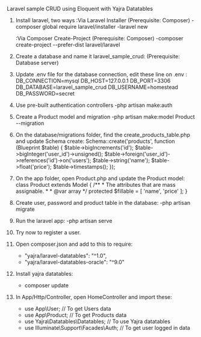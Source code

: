Laravel sample CRUD using Eloquent with Yajra Datatables

1. Install laravel, two ways
    :Via Laravel Installer (Prerequisite: Composer)
        -composer global require laravel/installer
        -laravel new <app name>

    :Via Composer Create-Project (Prerequisite: Composer)
        -composer create-project --prefer-dist laravel/laravel <app name>

3. Create a database and name it laravel_sample_crud: (Prerequisite: Database server)

3. Update .env file for the database connection, edit these line on .env :
    DB_CONNECTION=mysql
    DB_HOST=127.0.0.1
    DB_PORT=3306
    DB_DATABASE=laravel_sample_crud
    DB_USERNAME=homestead
    DB_PASSWORD=secret

4. Use pre-built authentication controllers
    -php artisan make:auth

5. Create a Product model and migration
    -php artisan make:model Product --migration

6. On the database/migrations folder, find the create_products_table.php and update Schema create:
    Schema::create('products', function (Blueprint $table) {
        $table->bigIncrements('id');
        $table->bigInteger('user_id')->unsigned();
        $table->foreign('user_id')->references('id')->on('users');
        $table->string('name');
        $table->float('price');
        $table->timestamps();
    });

7. On the app folder, open Product.php and update the Product model:
    class Product extends Model
    {
        /**
        * The attributes that are mass assignable.
        *
        * @var array
        */
        protected $fillable = [
            'name', 'price'
        ];
    }

8. Create user, password and product table in the database:
    -php artisan migrate

9. Run the laravel app:
    -php artisan serve

10. Try now to register a user.

11. Open composer.json and add to this to require:
    - "yajra/laravel-datatables": "^1.0",
    - "yajra/laravel-datatables-oracle": "^9.0"

12. Install yajra datatables:
    - composer update

13. In App/Http/Controller, open HomeController and import these:
    - use App\User;                           // To get Users data
    - use App\Product;                        // To get Products data
    - use Yajra\Datatables\Datatables;        // To use Yajra datatables
    - use Illuminate\Support\Facades\Auth;    // To get user logged in data
